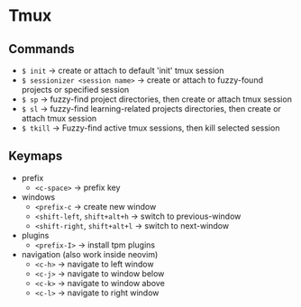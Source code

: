 # Tmux

## Commands

-   `$ init` -> create or attach to default 'init' tmux session
-   `$ sessionizer <session name>` -> create or attach to fuzzy-found projects or specified session
-   `$ sp` -> fuzzy-find project directories, then create or attach tmux session
-   `$ sl` -> fuzzy-find learning-related projects directories, then create or attach tmux session
-   `$ tkill` -> Fuzzy-find active tmux sessions, then kill selected session

## Keymaps

-   prefix
    -   `<c-space>` -> prefix key
-   windows
    -   `<prefix-c` -> create new window
    -   `<shift-left`, `shift+alt+h` -> switch to previous-window
    -   `<shift-right`, `shift+alt+l` -> switch to next-window
-   plugins
    -   `<prefix-I>` -> install tpm plugins
-   navigation (also work inside neovim)
    -   `<c-h>` -> navigate to left window
    -   `<c-j>` -> navigate to window below
    -   `<c-k>` -> navigate to window above
    -   `<c-l>` -> navigate to right window

